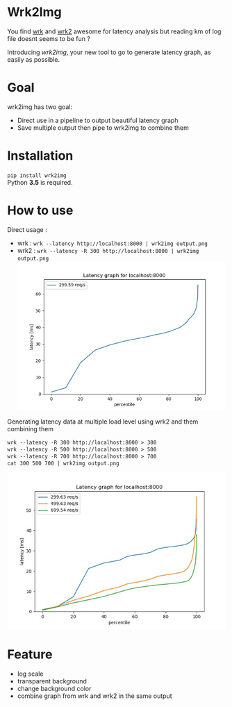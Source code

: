 # Wrk2Img

You find [wrk](https://github.com/wg/wrk) and [wrk2](https://github.com/giltene/wrk2) awesome for latency analysis but reading km of log file doesnt seems to be fun ?

Introducing *wrk2img*, your new tool to go to generate latency graph, as easily as possible.

# Goal
wrk2img has two goal:
* Direct use in a pipeline to output beautiful latency graph
* Save multiple output then pipe to wrk2img to combine them

# Installation
`pip install wrk2img`  
Python **3.5** is required.

# How to use
Direct usage : 
* wrk : `wrk --latency http://localhost:8000 | wrk2img output.png`  
* wrk2 : `wrk --latency -R 300 http://localhost:8000 | wrk2img output.png`  
![output1](./example1.jpg)

Generating latency data at multiple load level using wrk2 and them combining them  
```
wrk --latency -R 300 http://localhost:8000 > 300
wrk --latency -R 500 http://localhost:8000 > 500
wrk --latency -R 700 http://localhost:8000 > 700
cat 300 500 700 | wrk2img output.png
```
![output2](./example2.jpg)

# Feature
* log scale
* transparent background
* change background color
* combine graph from wrk and wrk2 in the same output



